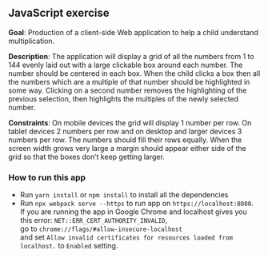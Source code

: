 ## JavaScript exercise

**Goal**: Production of a client-side Web application to help a child understand multiplication.

**Description**: The application will display a grid of all the numbers from 1 to 144 evenly laid out with a large clickable box around each number. The number should be centered in each box. When the child clicks a box then all the numbers which are a multiple of that number should be highlighted in some way. Clicking on a second number removes the highlighting of the previous selection, then highlights the multiples of the newly selected number.

**Constraints**: On mobile devices the grid will display 1 number per row. On tablet devices 2 numbers per row and on desktop and larger devices 3 numbers per row. The numbers should fill their rows equally. When the screen width grows very large a margin should appear either side of the grid so that the boxes don’t keep getting larger.

### How to run this app

* Run `yarn install` or `npm install` to install all the dependencies
* Run `npx webpack serve --https` to run app on `https://localhost:8080`.\
  If you are running the app in Google Chrome and localhost gives you this error: `NET::ERR_CERT_AUTHORITY_INVALID`,\
  go to `chrome://flags/#allow-insecure-localhost`\
  and set `Allow invalid certificates for resources loaded from localhost.` to `Enabled` setting.